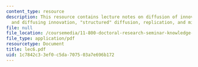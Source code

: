 ```yaml
---
content_type: resource
description: This resource contains lecture notes on diffusion of innovation, creating
  and diffusing innovation, "structured" diffusion, replication, and mimicking.
file: null
file_location: /coursemedia/11-800-doctoral-research-seminar-knowledge-in-the-public-arena-spring-2007/1c7842c33ef0c5da707503a7e696b172_lec6.pdf
file_type: application/pdf
resourcetype: Document
title: lec6.pdf
uid: 1c7842c3-3ef0-c5da-7075-03a7e696b172
---
```

